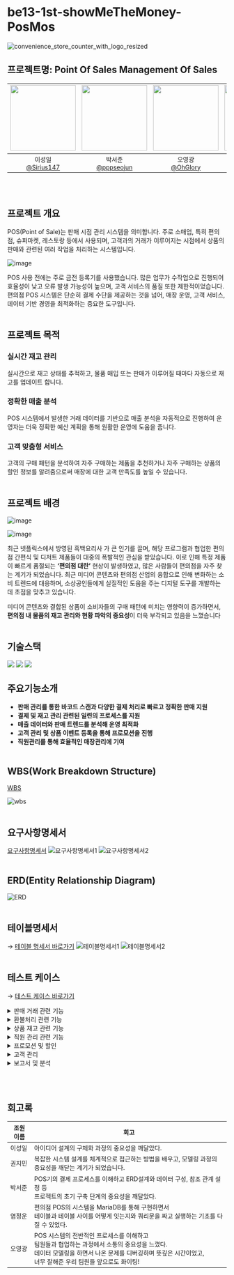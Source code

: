 # be13-1st-showMeTheMoney-PosMos

![convenience_store_counter_with_logo_resized](https://github.com/user-attachments/assets/4703952c-99cd-4c29-895a-b05933e31a4d)

## 프로젝트명: Point Of Sales Management Of Sales

|<img src="https://avatars.githubusercontent.com/Sirius147" width="150" height="150"/>|<img src="https://avatars.githubusercontent.com/pppseojun" width="150" height="150"/>|<img src="https://avatars.githubusercontent.com/u/143144372?v=4" width="150" height="150"/>|<img src="https://avatars.githubusercontent.com/ericyum" width="150" height="150"/>|<img src="https://avatars.githubusercontent.com/kwonjiin" width="150" height="150"/>|
|:-:|:-:|:-:|:-:|:-:|
|이성일<br/>[@Sirius147](https://github.com/Sirius147)|박서준<br/>[@pppseojun](https://github.com/pppseojun)|오영광<br/>[@OhGlory](https://github.com/OhGlory)|염정운<br/>[@ericyum](https://github.com/ericyum)|권지민<br/>[@Kwonjiin](https://github.com/kwonjiin)|

<br/> <br/>

## 프로젝트 개요
POS(Point of Sale)는 판매 시점 관리 시스템을 의미합니다. 주로 소매업, 특히 편의점, 슈퍼마켓, 레스토랑 등에서 사용되며, 고객과의 거래가 이루어지는 시점에서 상품의 판매와 관련된 여러 작업을 처리하는 시스템입니다. 

![image](https://blog.kakaocdn.net/dn/cLsQEp/btsLw6OvTF1/fqtibN2Hfrv1yrxEX10ISk/img.jpg)

POS 사용 전에는 주로 금전 등록기를 사용했습니다. 많은 업무가 수작업으로 진행되어 효율성이 낮고 오류 발생 가능성이 높으며, 고객 서비스의 품질 또한 제한적이었습니다. 편의점 POS 시스템은 단순히 결제 수단을 제공하는 것을 넘어, 매장 운영, 고객 서비스, 데이터 기반 경영을 최적화하는 중요한 도구입니다. 
<br/> <br/>
## 프로젝트 목적

### 실시간 재고 관리

실시간으로 재고 상태를 추적하고, 물품 매입 또는 판매가 이루어질 때마다 자동으로 재고를 업데이트 합니다.

### 정확한 매출 분석

POS 시스템에서 발생한 거래 데이터를 기반으로 매출 분석을 자동적으로 진행하여 운영자는  더욱 정확한 예산 계획을 통해 원활한 운영에 도움을 줍니다.

### 고객 맞춤형 서비스

고객의 구매 패턴을 분석하여 자주 구매하는 제품을 추천하거나 자주 구매하는 상품의  할인 정보를 알려줌으로써 매장에 대한 고객 만족도를 높일 수 있습니다.
<br/> <br/>
## 프로젝트 배경

![image](https://github.com/user-attachments/assets/886f3649-ef2b-4e1b-9c73-126eed05d60a)

![image](https://github.com/user-attachments/assets/fd2c993d-53ba-4d67-a253-ff97d1714157)


최근 넷플릭스에서 방영된 흑백요리사 가 큰 인기를 끌며, 해당 프로그램과 협업한 편의점 간편식 및 디저트 제품들이 대중의 폭발적인 관심을 받았습니다. 이로 인해 특정 제품이 빠르게 품절되는 **‘편의점 대란’** 현상이 발생하였고, 많은 사람들이 편의점을 자주 찾는 계기가 되었습니다.
최근 미디어 콘텐츠와 편의점 산업의 융합으로 인해 변화하는 소비 트렌드에 대응하며, 소상공인들에게 실질적인 도움을 주는 디지털 도구를 개발하는 데 초점을 맞추고 있습니다.

미디어 콘텐츠와 결합된 상품이 소비자들의 구매 패턴에 미치는 영향력이 증가하면서, **편의점 내 물품의 재고 관리와 현황 파악의 중요성**이 더욱 부각되고 있음을 느꼈습니다
<br/> <br/>

## 기술스택
<img src="https://img.shields.io/badge/mariaDB-003545?style=for-the-badge&logo=mariaDB&logoColor=white">
<img src="https://img.shields.io/badge/git-F05032?style=for-the-badge&logo=git&logoColor=white">
<img src="https://img.shields.io/badge/github-181717?style=for-the-badge&logo=github&logoColor=white">


## 주요기능소개

* **판매 관리를 통한 바코드 스캔과 다양한 결제 처리로 빠르고 정확한 판매 지원**
* **결제 및 재고 관리 관련된 일련의 프로세스를 지원**
* **매출 데이터와 판매 트렌드를 분석해 운영 최적화**
* **고객 관리 및 상품 이벤트 등록을 통해 프로모션을 진행**
* **직원관리를 통해 효율적인 매장관리에 기여**
<br/> <br/>
## WBS(Work Breakdown Structure)
[WBS](https://docs.google.com/spreadsheets/d/1djYNOycBP0-a5PDg302wS7SK1A8XTu9u7n0CP0yBa0A/edit?usp=sharing)

![wbs](https://github.com/user-attachments/assets/1753af09-eb02-495d-9742-22a4c37e3167)
<br/> <br/>
## 요구사항명세서
[요구사항명세서](https://docs.google.com/spreadsheets/d/1djYNOycBP0-a5PDg302wS7SK1A8XTu9u7n0CP0yBa0A/edit?usp=sharing)
![요구사항명세서1](https://github.com/user-attachments/assets/f11397ce-c921-4997-9780-dc99225dcd79)
![요구사항명세서2](https://github.com/user-attachments/assets/0d002e89-1dd4-43b4-9832-779694197d01)
<br/> <br/>
## ERD(Entity Relationship Diagram)
![ERD](https://github.com/user-attachments/assets/9ce984f8-2ee9-4912-b943-25708b442826)
<br/> <br/>
## 테이블명세서
→ [테이블 명세서 바로가기](https://docs.google.com/spreadsheets/d/1Qbms6sxZx3EFGe-pK14aio6_7FWvGO805NjnDVXdgvA/edit?usp=sharing)
![테이블명세서1](https://github.com/user-attachments/assets/b16fd803-1707-47ef-98df-f9f8bb10d26c)
![테이블명세서2](https://github.com/user-attachments/assets/0d1b8133-84d3-404c-9891-6c56139aaf4b)
<br/> <br/>
## 테스트 케이스
→ [테스트 케이스 바로가기](https://docs.google.com/spreadsheets/d/1djYNOycBP0-a5PDg302wS7SK1A8XTu9u7n0CP0yBa0A/edit?usp=sharing)
  <details>
    <summary>판매 거래 관련 기능</summary>
        <details>
        <summary>1. 판매할 판매 기록 추가</summary>
            <img src="https://github.com/user-attachments/assets/10d8e5dd-baf9-4a67-870b-9b60aa329263">
        </details>
        <details>
            <summary>2. 영수증 생성</summary>
            <img src="https://github.com/user-attachments/assets/a56490ab-4156-4915-9b8c-cd65cb959b13">
        </details>
        <details>
            <summary>3. 새로 생성된 영수증 ID저장</summary>
            <img src="https://github.com/user-attachments/assets/833c6814-4c1c-46ca-9c9f-40289394a13e">
        </details>
        <details>
            <summary>4. 판매테이블에 영수증ID 반영</summary>
            <img src="https://github.com/user-attachments/assets/0a4d6051-64c1-43a8-b7c0-04fdb3af6afe">
        </details>
        <details>
            <summary>5. 총 금액 계산</summary>
            <img src="https://github.com/user-attachments/assets/9b81f5e6-20a1-41e1-897b-39af46dc41f6">
          <img src="https://github.com/user-attachments/assets/36372f25-b3d2-4d88-840a-affdb86eec03">
        </details>
        <details>
            <summary>6. 최근 영수증에 기입된 회원ID와 적용될 포인트 저장</summary>
            <img src="https://github.com/user-attachments/assets/27a55642-b692-40cb-ac86-07a61c7e86fa">
        </details>
        <details>
            <summary>7. 회원 포인트 적립</summary>
            <img src="https://github.com/user-attachments/assets/e1eda0d7-221f-42a5-b27d-e51ba2f1a26d">
        </details>
        <details>
            <summary>8. 회원이 포인트 사용시</summary>
            <img src="https://github.com/user-attachments/assets/f1dbf874-1d03-471d-ab64-88c8c5719414">
        </details>
        <details>
            <summary>9. 최종 영수증</summary>
            <img src="https://github.com/user-attachments/assets/956e1502-6d90-4b00-8d2f-a7997319843e">
        </details>
    </details>
    <details>
    <summary>환불처리 관련 기능</summary>
        <details><summary>1.환불 정보 등록</summary>
            <img src="https://github.com/user-attachments/assets/73e4693f-d2f3-43dd-8f14-c931767ac981">
        </details>
            <details><summary>2.마지막 삽입된 환불의 상품ID를 저장</summary>
            <img src="https://github.com/user-attachments/assets/529fc878-cb69-4344-b211-33328fbb6d66">
        </details>
            <details><summary>3.환불시 재고 증가</summary>
            <img src="https://github.com/user-attachments/assets/eb8bc8a3-bdb5-4205-9363-a7b442795f4d">
        </details>
            <details><summary>4.영수증 환불반영</summary>
            <img src="https://github.com/user-attachments/assets/446f5328-227d-4a7a-82e1-b171a18755af">
        </details>
            <details><summary>5.환불 완료 영수증</summary>
            <img src="https://github.com/user-attachments/assets/05897152-29da-4e6f-8f07-c47b0eda1c59">
        </details>
    </details>
    <details>
    <summary>상품 재고 관련 기능</summary>
        <details><summary>1.상품 입고(재고 수량 추가)</summary>
            <img src="img/재고관리/insert1.png" alt="최초수량">
            <img src="img/재고관리/insert2.png" alt="수량 추가">
        </details>
        <details><summary>2.상품 판매(재고 수량 감소)</summary>
            <img src="img/재고관리/remove.png" alt="수량 감소">
        </details>
        <details><summary>3.불량재고량 수정</summary>
            <img src="img/재고관리/수동조절.png" alt="재고수정">
        </details>
        <details><summary>4.신상품 등록</summary>
            <img src="img/재고관리/삽입.png" alt="상품등록">
        </details>
        <details><summary>5.상품ID 검색</summary>
            <img src="img/재고관리/searchbypid.png" alt="searchbyid">
        </details>
            <details><summary>6.상품명 검색</summary>
        <img src="img/재고관리/searchbyname.png" alt="searchbyname">
        </details>
        <details><summary>7.키워드 검색</summary>
            <img src="img/재고관리/searchbykeyword.png" alt="searchbykeyword">
        </details>
    </details>
    <details>
   <summary>직원 관리 관련 기능</summary>
        <details><summary>1.직원 등록</summary>
            <img src="https://github.com/user-attachments/assets/7ef169d6-5c92-4ddb-8fe7-2d48c14aa06f" alt="직원 등록">
        </details>
        <details><summary>2.직원 삭제</summary>
            <img src="https://github.com/user-attachments/assets/86095f4f-460f-454f-acaa-17402e68b301" alt="직원 삭제">
        </details>
        <details><summary>3.근무자 로그인</summary>
            <img src="https://github.com/user-attachments/assets/62851095-8eba-4346-8868-ff1ebd06ae78" alt="로그인실패">
            <img src="https://github.com/user-attachments/assets/b2744ae2-8c5b-4431-938a-8a59e4e5d8dc" alt="로그인 성공">
            <img src="https://github.com/user-attachments/assets/1100ffc9-2883-4dcd-b5b5-ecac9ca0115f" alt="로그인 성공2">
        </details>
        <details><summary>4.출근시간 기록</summary>
            <img src="https://github.com/user-attachments/assets/62851095-8eba-4346-8868-ff1ebd06ae78" alt="로그인실패">
        </details>
        <details><summary>5.근무자 로그아웃</summary>
            <img src="https://github.com/user-attachments/assets/199529cd-8a96-4b5f-bb43-4d4a4b278345" alt="로그아웃 실">
            <img src="https://github.com/user-attachments/assets/23e646c1-5005-4fea-82c3-b645d96df7bc" alt="로그아웃 성">
            <img src="img/test_img/customer_test_img/음식점 상세 조회 기능/음식점 사진 포함 리뷰 조회.gif" alt="사진포함리뷰조회_gif">
        </details>
        <details><summary>6.퇴근시간 기록</summary>
            <img src="https://github.com/user-attachments/assets/3c019994-dd99-42bc-85cd-b813ecf78d01" alt="퇴근시간기록">
        </details>
        <details><summary>7.근무 확인</summary>
            <img src="https://github.com/user-attachments/assets/b2992830-3f87-401c-8e13-18cb8ceffb2a" alt="근무중">
            <img src="https://github.com/user-attachments/assets/46d2449e-f16a-4200-8596-bc588c56a7c0" alt="근무종료">
            <img src="https://github.com/user-attachments/assets/579e1925-e0d0-4560-af2b-41b39ae11c2e" alt="근무에러">
        </details>
    </details>
    <details>
    <summary>프로모션 및 할인</summary>
        <details><summary>1.쿠폰</summary>
            <p align="center"> <img src="https://github.com/user-attachments/assets/f11f1e50-6475-4131-96b3-20511b81a5a8"))> </p>
            <p align="center"> <img src="https://github.com/user-attachments/assets/d3ceb247-b2d1-49ed-80be-abe767d448d0"))> </p>
            <p align="center"> <img src="https://github.com/user-attachments/assets/62d7e60b-e690-47fc-a1c7-2400f1bfd4ee"))> </p>
        </details>
        <details><summary>2.타임할인</summary>
            <p align="center"> <img src="https://github.com/user-attachments/assets/990c204f-0b31-48e8-8efb-0feb1304984f"))> </p>
            <p align="center"> <img src="https://github.com/user-attachments/assets/423e805f-2fde-4414-b98f-928e3add8e70"))> </p>
            <p align="center"> <img src="https://github.com/user-attachments/assets/ddfd9ff8-4c5c-488e-86be-a1efd73c546c"))> </p>
        </details>
        <details><summary>3.1+1행사</summary>
            <p align="center"> <img src="https://github.com/user-attachments/assets/a074f7db-eaf2-4389-b194-4e8014e5995d"))> </p>
            <p align="center"> <img src="https://github.com/user-attachments/assets/04dc52a0-b34e-4774-a35a-58721f80f1ac"))> </p>
            <p align="center"> <img src="https://github.com/user-attachments/assets/1fb2c388-2b34-49a3-a706-c7f1a9157d63"))> </p>
            <p align="center"> <img src="https://github.com/user-attachments/assets/007a5d98-fc75-4abd-a15c-e1069a3a1986"))> </p>
        </details>    
    </details>
     <details>
    <summary>고객 관리</summary>
        <details><summary>1.고객등록</summary>
            <img src="https://github.com/user-attachments/assets/3ef7cca7-a7c9-4e28-b0ce-cb99d1f2028e" alt="고객 등록 이전" width="600">
            <img src="https://github.com/user-attachments/assets/71c73f6a-47d0-4a52-8b91-a73a3bb160ba" alt="고객 등록 이후" width="600">
        </details>
        <details><summary>2.고객 구매 내역 확인</summary>
            <img src="https://github.com/user-attachments/assets/1aaf5f08-8363-49c0-beef-4c7dd6d9c76f" alt="고객구매내역조회">
        </details>
    </details>
  <details>
    <summary>보고서 및 분석</summary>
        <details><summary>1.일별 보고서</summary>
            <img src="https://github.com/user-attachments/assets/750884ef-14be-4ecf-9a4f-4bb345650eb2" alt="일별보고서">
        </details>
        <details><summary>2.월별 보고</summary>
            <img src="https://github.com/user-attachments/assets/ed61edc3-7011-437b-a4e0-52ce2c150c66" alt="월별보고서">
        </details>
       <details><summary>3. 시간별 보고서</summary>
            <img src="https://github.com/user-attachments/assets/189ed552-7894-472f-83c5-62cc073ab65f" alt="시간별 보고서">
        </details>
        <details><summary>4. 카테고리별 보고서</summary>
            <img src="https://github.com/user-attachments/assets/53187790-1a7a-427a-83df-091db7829241" alt="카테고리별 보고서">
        </details>
             <details><summary>5. 손실상품  보고서</summary>
            <img src="https://github.com/user-attachments/assets/f828e25c-41f1-45f2-bf0b-b357f675aa2a" alt="손실상품  보고서">
        </details>
    </details>





<br/> <br/>


## 회고록

| 조원 이름 | 회고 |
| --------- | --- |
| 이성일 | 아이디어 설계의 구체화 과정의 중요성을 깨달았다. |<br/>
| 권지민 | 복잡한 시스템 설계를 체계적으로 접근하는 방법을 배우고, 모델링 과정의 중요성을 깨닫는 계기가 되었습니다. |<br/>
| 박서준 | POS기의 결제 프로세스를 이해하고 ERD설계와 데이터 구성, 참조 관계 설정 등<br> 프로젝트의 초기 구축 단계의 중요성을 깨달았다. |<br/>
| 염정운 | 편의점 POS의 시스템을 MariaDB를 통해 구현하면서<br> 테이블과 테이블 사이를 어떻게 잇는지와 쿼리문을 짜고 실행하는 기초를 다질 수 있었다. |<br/>
| 오영광 | POS 시스템의 전반적인 프로세스를 이해하고<br> 팀원들과 협업하는 과정에서 소통의 중요성을 느꼈다.<br> 데이터 모델링을 하면서 나온 문제를 디버깅하며 뜻깊은 시간이었고,<br> 너무 잘해준 우리 팀원들 앞으로도 화이팅! |
<br/>






